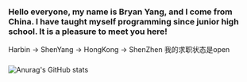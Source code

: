### Hello everyone, my name is Bryan Yang, and I come from China. I have taught myself programming since junior high school. It is a pleasure to meet you here!
Harbin -> ShenYang -> HongKong -> ShenZhen
我的求职状态是open
### 
![Anurag's GitHub stats](https://github-readme-stats.vercel.app/api?username=DaZuiZui&count_private=true)
 
